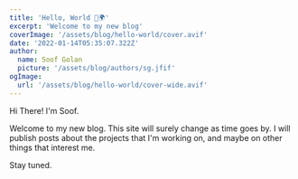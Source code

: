 ```yaml
---
title: 'Hello, World 👋🌍'
excerpt: 'Welcome to my new blog'
coverImage: '/assets/blog/hello-world/cover.avif'
date: '2022-01-14T05:35:07.322Z'
author:
  name: Soof Golan
  picture: '/assets/blog/authors/sg.jfif'
ogImage:
  url: '/assets/blog/hello-world/cover-wide.avif'
---
```


Hi There! I'm Soof.

Welcome to my new blog. This site will surely change as time goes by.
I will publish posts about the projects that I'm working on, and maybe on other things that interest me.

Stay tuned.
